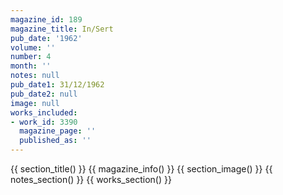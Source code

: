 ```yaml
---
magazine_id: 189
magazine_title: In/Sert
pub_date: '1962'
volume: ''
number: 4
month: ''
notes: null
pub_date1: 31/12/1962
pub_date2: null
image: null
works_included:
- work_id: 3390
  magazine_page: ''
  published_as: ''
---
```


{{ section_title() }}
{{ magazine_info() }}
{{ section_image() }}
{{ notes_section() }}
{{ works_section() }}
